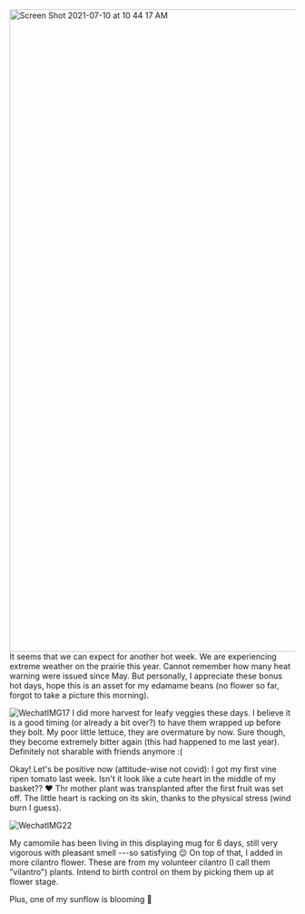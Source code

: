 <img width="1130" alt="Screen Shot 2021-07-10 at 10 44 17 AM" src="https://user-images.githubusercontent.com/79727789/125170418-36f9f300-e16c-11eb-9602-95cfcf7adafe.png">
It seems that we can expect for another hot week. We are experiencing extreme weather on the prairie this year. Cannot remember how many heat warning were issued since May. 
But personally, I appreciate these bonus hot days, hope this is an asset for my edamame beans (no flower so far, forgot to take a picture this morning).

![WechatIMG17](https://user-images.githubusercontent.com/79727789/125170512-9821c680-e16c-11eb-8ce7-1bb63b60d243.jpeg)
I did more harvest for leafy veggies these days. I believe it is a good timing (or already a bit over?) to have them wrapped up before they bolt. My poor little lettuce, they are overmature by now. Sure though, they become extremely bitter again (this had happened to me last year).
Definitely not sharable with friends anymore :( 

Okay! Let's be positive now (attitude-wise not covid): I got my first vine ripen tomato last week. Isn't it look like a cute heart in the middle of my basket?? :heart: Thr mother plant was transplanted after the first fruit was set off. The little heart is racking on its skin, thanks to the physical stress (wind burn I guess).


![WechatIMG22](https://user-images.githubusercontent.com/79727789/125171545-0ddc6100-e172-11eb-98d8-7514007b8a56.jpeg)

My camomile has been living in this displaying mug for 6 days, still very vigorous with pleasant smell ---so satisfying 😌 On top of that, I added in more cilantro flower. These are from my volunteer cilantro  (I call them "vilantro") plants. Intend to birth control on them by picking them up at flower stage. 

Plus, one of my sunflow is blooming 🥰 

